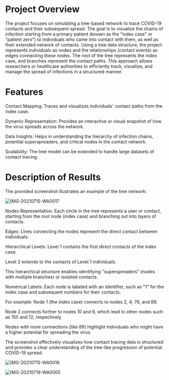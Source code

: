 # Project Overview #

The project focuses on simulating a tree-based network to trace COVID-19 contacts and their subsequent spread. The goal is to visualize the chains of infection starting from a primary patient (known as the "index case" or "patient zero") to individuals who came into contact with them, as well as their extended network of contacts.
Using a tree data structure, the project represents individuals as nodes and the relationships (contact events) as edges connecting these nodes. The root of the tree represents the index case, and branches represent the contact paths. This approach allows researchers or healthcare authorities to efficiently track, visualize, and manage the spread of infections in a structured manner.

# Features #

Contact Mapping: Traces and visualizes individuals' contact paths from the index case.

Dynamic Representation: Provides an interactive or visual snapshot of how the virus spreads across the network.

Data Insights: Helps in understanding the hierarchy of infection chains, potential superspreaders, and critical nodes in the contact network.

Scalability: The tree model can be extended to handle large datasets of contact tracing.


# Description of Results #
The provided screenshot illustrates an example of the tree network:

![IMG-20210715-WA0017](https://github.com/user-attachments/assets/d60c37e5-e480-4169-836b-b8001c908bd0)


Nodes Representation: Each circle in the tree represents a user or contact, starting from the root node (index case) and branching out into layers of contacts.

Edges: Lines connecting the nodes represent the direct contact between individuals.

Hierarchical Levels:
Level 1 contains the first direct contacts of the index case.

Level 2 extends to the contacts of Level 1 individuals.

This hierarchical structure enables identifying "superspreaders" (nodes with multiple branches) or isolated contacts.



Numerical Labels: Each node is labeled with an identifier, such as "1" for the index case and subsequent numbers for their contacts. 

For example: Node 1 (the index case) connects to nodes 2, 4, 78, and 89.

Node 2 connects further to nodes 10 and 6, which lead to other nodes such as 155 and 12, respectively.

Nodes with more connections (like 89) highlight individuals who might have a higher potential for spreading the virus.

The screenshot effectively visualizes how contact tracing data is structured and provides a clear understanding of the tree-like progression of potential COVID-19 spread.


![IMG-20210715-WA0018](https://github.com/user-attachments/assets/a0a0860b-30d6-4602-a77b-3f7d93bda9e0)


![IMG-20210719-WA0005](https://github.com/user-attachments/assets/7098a89a-4858-403a-95dd-adcb5c4e500e)






